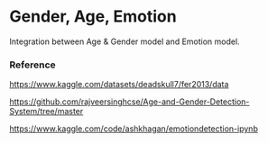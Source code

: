 # Gender, Age, Emotion
Integration between Age & Gender model and Emotion model. 

### Reference
https://www.kaggle.com/datasets/deadskull7/fer2013/data

https://github.com/rajveersinghcse/Age-and-Gender-Detection-System/tree/master

https://www.kaggle.com/code/ashkhagan/emotiondetection-ipynb
